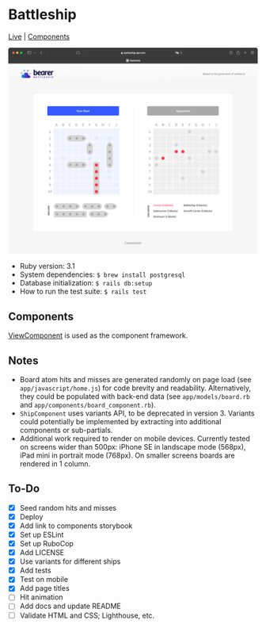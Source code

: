 # Battleship

[Live](https://battleship.dan.kim) | [Components](https://battleship.dan.kim/components)

![Screenshot](./screenshot.png)

- Ruby version: 3.1
- System dependencies: `$ brew install postgresql`
- Database initialization: `$ rails db:setup`
- How to run the test suite: `$ rails test`

## Components

[ViewComponent](https://viewcomponent.org) is used as the component framework.

## Notes

- Board atom hits and misses are generated randomly on page load (see `app/javascript/home.js`) for code brevity and readability. Alternatively, they could be populated with back-end data (see `app/models/board.rb` and `app/components/board_component.rb`).
- `ShipComponent` uses variants API, to be deprecated in version 3. Variants could potentially be implemented by extracting into additional components or sub-partials.
- Additional work required to render on mobile devices. Currently tested on screens wider than 500px: iPhone SE in landscape mode (568px), iPad mini in portrait mode (768px). On smaller screens boards are rendered in 1 column.

## To-Do

- [x] Seed random hits and misses
- [x] Deploy
- [x] Add link to components storybook
- [x] Set up ESLint
- [x] Set up RuboCop
- [x] Add LICENSE
- [x] Use variants for different ships
- [x] Add tests
- [x] Test on mobile
- [x] Add page titles
- [ ] Hit animation
- [ ] Add docs and update README
- [ ] Validate HTML and CSS; Lighthouse, etc.
